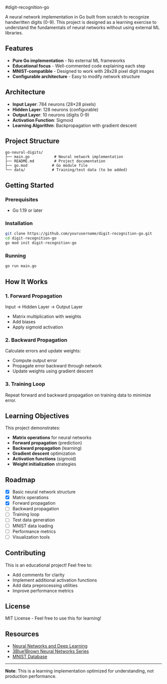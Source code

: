 #digit-recognition-go


A neural network implementation in Go built from scratch to recognize handwritten digits (0-9). This project is designed as a learning exercise to understand the fundamentals of neural networks without using external ML libraries.

## Features

- **Pure Go implementation** - No external ML frameworks
- **Educational focus** - Well-commented code explaining each step
- **MNIST-compatible** - Designed to work with 28x28 pixel digit images
- **Configurable architecture** - Easy to modify network structure

## Architecture

- **Input Layer**: 784 neurons (28×28 pixels)
- **Hidden Layer**: 128 neurons (configurable)
- **Output Layer**: 10 neurons (digits 0-9)
- **Activation Function**: Sigmoid
- **Learning Algorithm**: Backpropagation with gradient descent

## Project Structure

```
go-neural-digits/
├── main.go           # Neural network implementation
├── README.md         # Project documentation
├── go.mod           # Go module file
└── data/            # Training/test data (to be added)
```

## Getting Started

### Prerequisites

- Go 1.19 or later

### Installation

```bash
git clone https://github.com/yourusername/digit-recognition-go.git
cd digit-recognition-go
go mod init digit-recognition-go
```

### Running

```bash
go run main.go
```

## How It Works

### 1. Forward Propagation
Input → Hidden Layer → Output Layer
- Matrix multiplication with weights
- Add biases
- Apply sigmoid activation

### 2. Backward Propagation
Calculate errors and update weights:
- Compute output error
- Propagate error backward through network
- Update weights using gradient descent

### 3. Training Loop
Repeat forward and backward propagation on training data to minimize error.

## Learning Objectives

This project demonstrates:
- **Matrix operations** for neural networks
- **Forward propagation** (prediction)
- **Backward propagation** (learning)
- **Gradient descent** optimization
- **Activation functions** (sigmoid)
- **Weight initialization** strategies

## Roadmap

- [x] Basic neural network structure
- [x] Matrix operations
- [x] Forward propagation
- [ ] Backward propagation
- [ ] Training loop
- [ ] Test data generation
- [ ] MNIST data loading
- [ ] Performance metrics
- [ ] Visualization tools

## Contributing

This is an educational project! Feel free to:
- Add comments for clarity
- Implement additional activation functions
- Add data preprocessing utilities
- Improve performance metrics

## License

MIT License - Feel free to use this for learning!

## Resources

- [Neural Networks and Deep Learning](http://neuralnetworksanddeeplearning.com/)
- [3Blue1Brown Neural Networks Series](https://www.youtube.com/playlist?list=PLZHQObOWTQDNU6R1_67000Dx_ZCJB-3pi)
- [MNIST Database](http://yann.lecun.com/exdb/mnist/)

---

**Note**: This is a learning implementation optimized for understanding, not production performance.